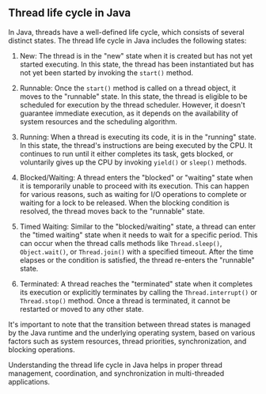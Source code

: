 ## Thread life cycle in Java

In Java, threads have a well-defined life cycle, which consists of several distinct states. The thread life cycle in Java includes the following states:

1. New: The thread is in the "new" state when it is created but has not yet started executing. In this state, the thread has been instantiated but has not yet been started by invoking the `start()` method.

2. Runnable: Once the `start()` method is called on a thread object, it moves to the "runnable" state. In this state, the thread is eligible to be scheduled for execution by the thread scheduler. However, it doesn't guarantee immediate execution, as it depends on the availability of system resources and the scheduling algorithm.

3. Running: When a thread is executing its code, it is in the "running" state. In this state, the thread's instructions are being executed by the CPU. It continues to run until it either completes its task, gets blocked, or voluntarily gives up the CPU by invoking `yield()` or `sleep()` methods.

4. Blocked/Waiting: A thread enters the "blocked" or "waiting" state when it is temporarily unable to proceed with its execution. This can happen for various reasons, such as waiting for I/O operations to complete or waiting for a lock to be released. When the blocking condition is resolved, the thread moves back to the "runnable" state.

5. Timed Waiting: Similar to the "blocked/waiting" state, a thread can enter the "timed waiting" state when it needs to wait for a specific period. This can occur when the thread calls methods like `Thread.sleep()`, `Object.wait()`, or `Thread.join()` with a specified timeout. After the time elapses or the condition is satisfied, the thread re-enters the "runnable" state.

6. Terminated: A thread reaches the "terminated" state when it completes its execution or explicitly terminates by calling the `Thread.interrupt()` or `Thread.stop()` method. Once a thread is terminated, it cannot be restarted or moved to any other state.

It's important to note that the transition between thread states is managed by the Java runtime and the underlying operating system, based on various factors such as system resources, thread priorities, synchronization, and blocking operations.

Understanding the thread life cycle in Java helps in proper thread management, coordination, and synchronization in multi-threaded applications.
